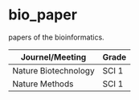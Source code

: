 # bio_paper
papers of the bioinformatics.

|  Journel/Meeting   | Grade |
|  ----  | ----  |
| Nature Biotechnology  | SCI 1 |
| Nature Methods | SCI 1 |
